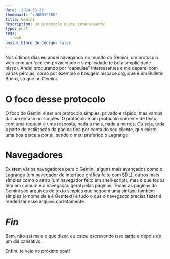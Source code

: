 ```yaml
---
date: '2024-03-22'
thumbnail: "\U0001F680"
title: Gemini
description: Um protocolo muito interessante
type: post
tags:
  - web
possui_bloco_de_código: false
---
```

Nos últimos dias eu andei navegando no mundo do Gemini, um protocolo web com
um foco em privacidade e simplicidade (e bota simplicidade nisso). Andei
procurando por “cápsulas” interessantes e me deparei com várias pérolas, como
por exemplo o bbs.geminispace.org, que é um Bulletin Board, só que no
Gemini.

# O foco desse protocolo

O foco do Gemini é ser um
protocolo simples, privado e rápido, mas vamos dar um ênfase no simples. O
protocolo é um protocolo somente de texto, com uma request e uma resposta, nada
a mais, nada a menos. Ou seja, toda a parte de estilização da página fica por
conta do seu cliente, que existe uma boa parcela por aí, sendo o meu preferido
o Lagrange.

# Navegadores

Existem vários navegadores para o Gemini, alguns mais avançados como o Lagrange
(um navegador de interface gráfica feito com SDL), outros mais simples como o
astro (um navegador feito em shell-script), mas o que todos têm em comum é a
navegação geral pelas páginas. Todas as páginas do Gemini são arquivos de texto
simples que seguem uma sintaxe também simples (o nome dela é Gemtext) e tudo o
que o navegador precisa fazer é renderizar esse arquivo corretamente.

# _Fin_

Bem, não sei mais o que dizer, eu estou escrevendo isso tarde e depois de um
dia cansativo.

Enfim, te vejo no próximo post!
